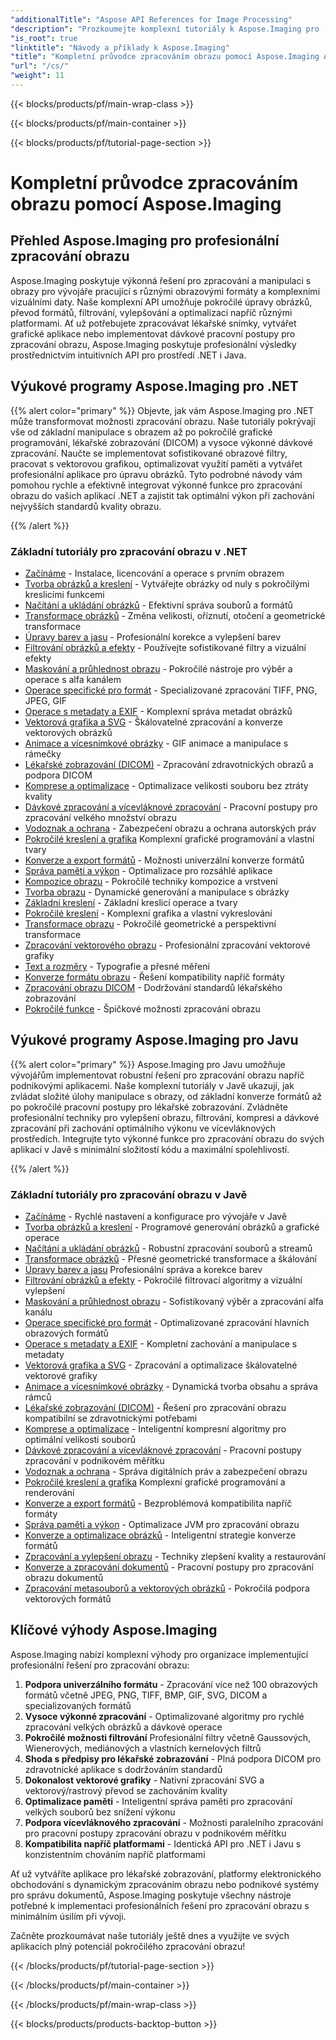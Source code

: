 ```yaml
---
"additionalTitle": "Aspose API References for Image Processing"
"description": "Prozkoumejte komplexní tutoriály k Aspose.Imaging pro .NET a Javu. Naučte se profesionální manipulaci s obrázky, převod formátů, pokročilé filtrování a optimalizační techniky s podrobnými návody."
"is_root": true
"linktitle": "Návody a příklady k Aspose.Imaging"
"title": "Kompletní průvodce zpracováním obrazu pomocí Aspose.Imaging API"
"url": "/cs/"
"weight": 11
---
```


{{< blocks/products/pf/main-wrap-class >}}

{{< blocks/products/pf/main-container >}}

{{< blocks/products/pf/tutorial-page-section >}}

# Kompletní průvodce zpracováním obrazu pomocí Aspose.Imaging

## Přehled Aspose.Imaging pro profesionální zpracování obrazu

Aspose.Imaging poskytuje výkonná řešení pro zpracování a manipulaci s obrazy pro vývojáře pracující s různými obrazovými formáty a komplexními vizuálními daty. Naše komplexní API umožňuje pokročilé úpravy obrázků, převod formátů, filtrování, vylepšování a optimalizaci napříč různými platformami. Ať už potřebujete zpracovávat lékařské snímky, vytvářet grafické aplikace nebo implementovat dávkové pracovní postupy pro zpracování obrazu, Aspose.Imaging poskytuje profesionální výsledky prostřednictvím intuitivních API pro prostředí .NET i Java.

## Výukové programy Aspose.Imaging pro .NET

{{% alert color="primary" %}}
Objevte, jak vám Aspose.Imaging pro .NET může transformovat možnosti zpracování obrazu. Naše tutoriály pokrývají vše od základní manipulace s obrazem až po pokročilé grafické programování, lékařské zobrazování (DICOM) a vysoce výkonné dávkové zpracování. Naučte se implementovat sofistikované obrazové filtry, pracovat s vektorovou grafikou, optimalizovat využití paměti a vytvářet profesionální aplikace pro úpravu obrázků. Tyto podrobné návody vám pomohou rychle a efektivně integrovat výkonné funkce pro zpracování obrazu do vašich aplikací .NET a zajistit tak optimální výkon při zachování nejvyšších standardů kvality obrazu.

{{% /alert %}}

### Základní tutoriály pro zpracování obrazu v .NET

- [Začínáme](./net/getting-started/) - Instalace, licencování a operace s prvním obrazem
- [Tvorba obrázků a kreslení](./net/image-creation-drawing/) - Vytvářejte obrázky od nuly s pokročilými kreslicími funkcemi
- [Načítání a ukládání obrázků](./net/image-loading-saving/) - Efektivní správa souborů a formátů
- [Transformace obrázků](./net/image-transformations/) - Změna velikosti, oříznutí, otočení a geometrické transformace
- [Úpravy barev a jasu](./net/color-brightness-adjustments/) - Profesionální korekce a vylepšení barev
- [Filtrování obrázků a efekty](./net/image-filtering-effects/) - Používejte sofistikované filtry a vizuální efekty
- [Maskování a průhlednost obrazu](./net/image-masking-transparency/) - Pokročilé nástroje pro výběr a operace s alfa kanálem
- [Operace specifické pro formát](./net/format-specific-operations/) - Specializované zpracování TIFF, PNG, JPEG, GIF
- [Operace s metadaty a EXIF](./net/metadata-exif-operations/) - Komplexní správa metadat obrázků
- [Vektorová grafika a SVG](./net/vector-graphics-svg/) - Škálovatelné zpracování a konverze vektorových obrázků
- [Animace a vícesnímkové obrázky](./net/animation-multi-frame-images/) - GIF animace a manipulace s rámečky
- [Lékařské zobrazování (DICOM)](./net/medical-imaging-dicom/) - Zpracování zdravotnických obrazů a podpora DICOM
- [Komprese a optimalizace](./net/compression-optimization/) - Optimalizace velikosti souboru bez ztráty kvality
- [Dávkové zpracování a vícevláknové zpracování](./net/batch-processing-multi-threading/) - Pracovní postupy pro zpracování velkého množství obrazu
- [Vodoznak a ochrana](./net/watermarking-protection/) - Zabezpečení obrazu a ochrana autorských práv
- [Pokročilé kreslení a grafika](./net/advanced-drawing-graphics/) Komplexní grafické programování a vlastní tvary
- [Konverze a export formátů](./net/format-conversion-export/) - Možnosti univerzální konverze formátů
- [Správa paměti a výkon](./net/memory-management-performance/) - Optimalizace pro rozsáhlé aplikace
- [Kompozice obrazu](./net/image-composition/) - Pokročilé techniky kompozice a vrstvení
- [Tvorba obrazu](./net/image-creation/) - Dynamické generování a manipulace s obrázky
- [Základní kreslení](./net/basic-drawing/) - Základní kreslicí operace a tvary
- [Pokročilé kreslení](./net/advanced-drawing/) - Komplexní grafika a vlastní vykreslování
- [Transformace obrazu](./net/image-transformation/) - Pokročilé geometrické a perspektivní transformace
- [Zpracování vektorového obrazu](./net/vector-image-processing/) - Profesionální zpracování vektorové grafiky
- [Text a rozměry](./net/text-and-measurements/) - Typografie a přesné měření
- [Konverze formátu obrazu](./net/image-format-conversion/) - Řešení kompatibility napříč formáty
- [Zpracování obrazu DICOM](./net/dicom-image-processing/) - Dodržování standardů lékařského zobrazování
- [Pokročilé funkce](./net/advanced-features/) - Špičkové možnosti zpracování obrazu

## Výukové programy Aspose.Imaging pro Javu

{{% alert color="primary" %}}
Aspose.Imaging pro Javu umožňuje vývojářům implementovat robustní řešení pro zpracování obrazu napříč podnikovými aplikacemi. Naše komplexní tutoriály v Javě ukazují, jak zvládat složité úlohy manipulace s obrazy, od základní konverze formátů až po pokročilé pracovní postupy pro lékařské zobrazování. Zvládněte profesionální techniky pro vylepšení obrazu, filtrování, kompresi a dávkové zpracování při zachování optimálního výkonu ve vícevláknových prostředích. Integrujte tyto výkonné funkce pro zpracování obrazu do svých aplikací v Javě s minimální složitostí kódu a maximální spolehlivostí.

{{% /alert %}}

### Základní tutoriály pro zpracování obrazu v Javě

- [Začínáme](./java/getting-started/) - Rychlé nastavení a konfigurace pro vývojáře v Javě
- [Tvorba obrázků a kreslení](./java/image-creation-drawing/) - Programové generování obrázků a grafické operace
- [Načítání a ukládání obrázků](./java/image-loading-saving/) - Robustní zpracování souborů a streamů
- [Transformace obrázků](./java/image-transformations/) - Přesné geometrické transformace a škálování
- [Úpravy barev a jasu](./java/color-brightness-adjustments/) Profesionální správa a korekce barev
- [Filtrování obrázků a efekty](./java/image-filtering-effects/) - Pokročilé filtrovací algoritmy a vizuální vylepšení
- [Maskování a průhlednost obrazu](./java/image-masking-transparency/) - Sofistikovaný výběr a zpracování alfa kanálu
- [Operace specifické pro formát](./java/format-specific-operations/) - Optimalizované zpracování hlavních obrazových formátů
- [Operace s metadaty a EXIF](./java/metadata-exif-operations/) - Kompletní zachování a manipulace s metadaty
- [Vektorová grafika a SVG](./java/vector-graphics-svg/) - Zpracování a optimalizace škálovatelné vektorové grafiky
- [Animace a vícesnímkové obrázky](./java/animation-multi-frame-images/) - Dynamická tvorba obsahu a správa rámců
- [Lékařské zobrazování (DICOM)](./java/medical-imaging-dicom/) - Řešení pro zpracování obrazu kompatibilní se zdravotnickými potřebami
- [Komprese a optimalizace](./java/compression-optimization/) - Inteligentní kompresní algoritmy pro optimální velikosti souborů
- [Dávkové zpracování a vícevláknové zpracování](./java/batch-processing-multi-threading/) - Pracovní postupy zpracování v podnikovém měřítku
- [Vodoznak a ochrana](./java/watermarking-protection/) - Správa digitálních práv a zabezpečení obrazu
- [Pokročilé kreslení a grafika](./java/advanced-drawing-graphics/) Komplexní grafické programování a renderování
- [Konverze a export formátů](./java/format-conversion-export/) - Bezproblémová kompatibilita napříč formáty
- [Správa paměti a výkon](./java/memory-management-performance/) - Optimalizace JVM pro zpracování obrazu
- [Konverze a optimalizace obrázků](./java/image-conversion-and-optimization/) - Inteligentní strategie konverze formátů
- [Zpracování a vylepšení obrazu](./java/image-processing-and-enhancement/) - Techniky zlepšení kvality a restaurování
- [Konverze a zpracování dokumentů](./java/document-conversion-and-processing/) - Pracovní postupy pro zpracování obrazu dokumentů
- [Zpracování metasouborů a vektorových obrázků](./java/metafile-and-vector-image-handling/) - Pokročilá podpora vektorových formátů

## Klíčové výhody Aspose.Imaging

Aspose.Imaging nabízí komplexní výhody pro organizace implementující profesionální řešení pro zpracování obrazu:

1. **Podpora univerzálního formátu** - Zpracování více než 100 obrazových formátů včetně JPEG, PNG, TIFF, BMP, GIF, SVG, DICOM a specializovaných formátů
2. **Vysoce výkonné zpracování** - Optimalizované algoritmy pro rychlé zpracování velkých obrázků a dávkové operace
3. **Pokročilé možnosti filtrování** Profesionální filtry včetně Gaussových, Wienerových, mediánových a vlastních kernelových filtrů
4. **Shoda s předpisy pro lékařské zobrazování** - Plná podpora DICOM pro zdravotnické aplikace s dodržováním standardů
5. **Dokonalost vektorové grafiky** - Nativní zpracování SVG a vektorový/rastrový převod se zachováním kvality
6. **Optimalizace paměti** - Inteligentní správa paměti pro zpracování velkých souborů bez snížení výkonu
7. **Podpora vícevláknového zpracování** - Možnosti paralelního zpracování pro pracovní postupy zpracování obrazu v podnikovém měřítku
8. **Kompatibilita napříč platformami** - Identická API pro .NET i Javu s konzistentním chováním napříč platformami

Ať už vytváříte aplikace pro lékařské zobrazování, platformy elektronického obchodování s dynamickým zpracováním obrazu nebo podnikové systémy pro správu dokumentů, Aspose.Imaging poskytuje všechny nástroje potřebné k implementaci profesionálních řešení pro zpracování obrazu s minimálním úsilím při vývoji.

Začněte prozkoumávat naše tutoriály ještě dnes a využijte ve svých aplikacích plný potenciál pokročilého zpracování obrazu!

{{< /blocks/products/pf/tutorial-page-section >}}

{{< /blocks/products/pf/main-container >}}

{{< /blocks/products/pf/main-wrap-class >}}

{{< blocks/products/products-backtop-button >}}